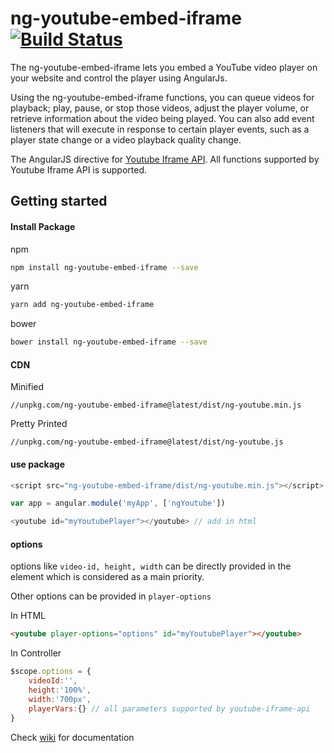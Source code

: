 # ng-youtube-embed-iframe [![Build Status](https://travis-ci.org/Sibiraj-S/ng-youtube-embed-iframe.svg?branch=master)](https://travis-ci.org/Sibiraj-S/ng-youtube-embed-iframe)
The ng-youtube-embed-iframe lets you embed a YouTube video player on your website and control the player using AngularJs.

Using the ng-youtube-embed-iframe functions, you can queue videos for playback; play, pause, or stop those videos, adjust the player volume, or retrieve information about the video being played. You can also add event listeners that will execute in response to certain player events, such as a player state change or a video playback quality change.

The AngularJS directive for [Youtube Iframe API][ApiReference]. All functions supported by Youtube Iframe API is supported.

## Getting started

#### Install Package
npm

```bash
npm install ng-youtube-embed-iframe --save
```

yarn

```bash
yarn add ng-youtube-embed-iframe
```

bower

```bash
bower install ng-youtube-embed-iframe --save
```
#### CDN

Minified
```
//unpkg.com/ng-youtube-embed-iframe@latest/dist/ng-youtube.min.js
```

Pretty Printed
```
//unpkg.com/ng-youtube-embed-iframe@latest/dist/ng-youtube.js
```

#### use package

```js
<script src="ng-youtube-embed-iframe/dist/ng-youtube.min.js"></script>

var app = angular.module('myApp', ['ngYoutube'])

<youtube id="myYoutubePlayer"></youtube> // add in html
```

#### options

options like `video-id, height, width` can be directly provided in the element which is considered as a main priority.

Other options can be provided in `player-options`

In HTML
```html
<youtube player-options="options" id="myYoutubePlayer"></youtube>
```

In Controller
```js
$scope.options = {
	videoId:'',
	height:'100%',
	width:'700px',
	playerVars:{} // all parameters supported by youtube-iframe-api
}
```

Check [wiki][wiki] for documentation

[ApiReference]:https://developers.google.com/youtube/iframe_api_reference
[wiki]:https://github.com/Sibiraj-S/ng-youtube-embed-iframe/wiki
